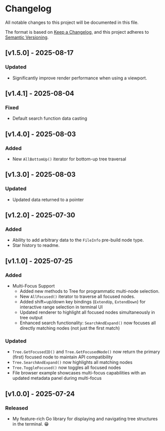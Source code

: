 # Changelog

All notable changes to this project will be documented in this file.

The format is based on [Keep a Changelog](https://keepachangelog.com/en/1.1.0/),
and this project adheres to [Semantic Versioning](https://semver.org/spec/v2.0.0.html).

## [v1.5.0] - 2025-08-17
### Updated
- Significantly improve render performance when using a viewport.

## [v1.4.1] - 2025-08-04
### Fixed
- Default search function data casting

## [v1.4.0] - 2025-08-03
### Added
- New `AllBottomUp()` iterator for bottom-up tree traversal

## [v1.3.0] - 2025-08-03
### Updated
- Updated data returned to a pointer

## [v1.2.0] - 2025-07-30
### Added
- Ability to add arbitrary data to the `FileInfo` pre-build node type.
- Star history to readme. 

## [v1.1.0] - 2025-07-25
### Added
- Multi-Focus Support
  - Added new methods to Tree for programmatic multi-node selection.
  - New `AllFocused()` iterator to traverse all focused nodes.
  - Added shift+up/down key bindings (`ExtendUp`, `ExtendDown`) for interactive range selection in terminal UI
  - Updated renderer to highlight all focused nodes simultaneously in tree output
  - Enhanced search functionality: `SearchAndExpand()` now focuses all directly matching nodes (not just the first match)
### Updated
- `Tree.GetFocusedID()` and `Tree.GetFocusedNode()` now return the primary (first) focused node to maintain API compatibility
- `Tree.SearchAndExpand()` now highlights all matching nodes
- `Tree.ToggleFocused()` now toggles all focused nodes
- File browser example showcases multi-focus capabilities with an updated metadata panel during multi-focus

## [v1.0.0] - 2025-07-24
### Released
- My feature-rich Go library for displaying and navigating tree structures in the terminal. 😁
